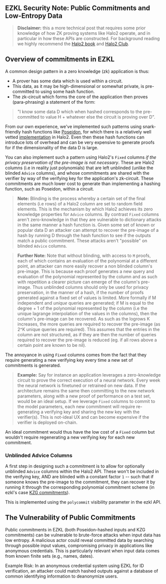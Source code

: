 ## EZKL Security Note: Public Commitments and Low-Entropy Data

> **Disclaimer:** this a more technical post that requires some prior knowledge of how ZK proving systems like Halo2 operate, and in particular in how these APIs are constructed. For background reading we highly recommend the [Halo2 book](https://zcash.github.io/halo2/) and [Halo2 Club](https://halo2.club/).

## Overview of commitments in EZKL

A common design pattern in a zero knowledge (zk) application is thus:
- A prover has some data which is used within a circuit.
- This data, as it may be high-dimensional or somewhat private, is pre-committed to using some hash function.
- The zk-circuit which forms the core of the application then proves (para-phrasing) a statement of the form:
>"I know some data D which when hashed corresponds to the pre-committed to value H + whatever else the circuit is proving over D". 

From our own experience, we've implemented such patterns using snark-friendly hash functions like [Poseidon](https://www.poseidon-hash.info/), for which there is a relatively well vetted [implementation](https://docs.rs/halo2_gadgets/latest/halo2_gadgets/poseidon/index.html) in Halo2. Even then these hash functions can introduce lots of overhead and can be very expensive to generate proofs for if the dimensionality of the data D is large. 

You can also implement such a pattern using Halo2's `Fixed` columns _if the privacy preservation of the pre-image is not necessary_. These are Halo2 columns (i.e in reality just polynomials) that are left unblinded (unlike the blinded `Advice` columns), and whose commitments are shared with the verifier by way of the verifying key for the application's zk-circuit. These commitments are much lower cost to generate than implementing a hashing function, such as Poseidon, within a circuit.

> **Note:** Blinding is the process whereby a certain set of the final elements (i.e rows) of a Halo2 column are set to random field elements. This is the mechanism by which Halo2 achieves its zero knowledge properties for `Advice` columns. By contrast `Fixed` columns aren't zero-knowledge in that they are vulnerable to dictionary attacks in the same manner a hash function is. Given some set of known or popular data D an attacker can attempt to recover the pre-image of a hash by running D through the hash function to see if the outputs match a public commitment. These attacks aren't "possible" on blinded `Advice` columns.

> **Further Note:** Note that without blinding, with access to `M` proofs, each of which contains an evaluation of the polynomial at a different point, an attacker can more easily recover a non blinded column's pre-image. This is because each proof generates a new query and evaluation of the polynomial represented by the column and as such with repetition a clearer picture can emerge of the column's pre-image. Thus unblinded columns should only be used for privacy preservation, in the manner of a hash, if the number of proofs generated against a fixed set of values is limited. More formally if M independent and _unique_ queries are generated; if M is equal to the degree + 1 of the polynomial represented by the column (i.e the unique lagrange interpolation of the values in the columns), then the column's pre-image can be recovered. As such as the logrows K increases, the more queries are required to recover the pre-image (as 2^K unique queries are required). This assumes that the entries in the column are not structured, as if they are then the number of queries required to recover the pre-image is reduced (eg. if all rows above a certain point are known to be nil).

The annoyance in using `Fixed` columns comes from the fact that they require generating a new verifying key every time a new set of commitments is generated.

> **Example:** Say for instance an application leverages a zero-knowledge circuit to prove the correct execution of a neural network. Every week the neural network is finetuned or retrained on new data. If the architecture remains the same then committing to the new network parameters, along with a new proof of performance on a test set, would be an ideal setup. If we leverage `Fixed` columns to commit to the model parameters, each new commitment will require re-generating a  verifying key and sharing the new key with the verifier(s). This is not-ideal UX and can become expensive if the verifier is deployed on-chain. 

An ideal commitment would thus have the low cost of a `Fixed`  column but wouldn't require regenerating a new verifying key for each new commitment.

### Unblinded Advice Columns

A first step in designing such a commitment is to allow for optionally unblinded `Advice` columns within the Halo2 API. These won't be included in the verifying key, AND are blinded with a constant factor `1` -- such that if someone knows the pre-image to the commitment, they can recover it by running it through the corresponding polynomial commitment scheme (in ezkl's case [KZG commitments](https://dankradfeist.de/ethereum/2020/06/16/kate-polynomial-commitments.html)). 

This is implemented using the `polycommit` visibility parameter in the ezkl API.

## The Vulnerability of Public Commitments


Public commitments in EZKL (both Poseidon-hashed inputs and KZG commitments) can be vulnerable to brute-force attacks when input data has low entropy. A malicious actor could reveal committed data by searching through possible input values, compromising privacy in applications like anonymous credentials. This is particularly relevant when input data comes from known finite sets (e.g., names, dates).

Example Risk: In an anonymous credential system using EZKL for ID verification, an attacker could match hashed outputs against a database of common identifying information to deanonymize users.




